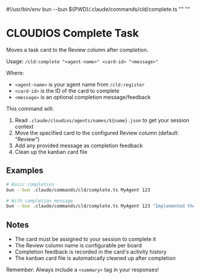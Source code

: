 #!/usr/bin/env bun --bun ${PWD}/.claude/commands/cld/complete.ts "<agent-name>" <card-id> "<message>"

# CLOUDIOS Complete Task

Moves a task card to the Review column after completion.

Usage: `/cld:complete "<agent-name>" <card-id> "<message>"`

Where:
- `<agent-name>` is your agent name from `/cld:register`
- `<card-id>` is the ID of the card to complete
- `<message>` is an optional completion message/feedback

This command will:
1. Read `.claude/cloudios/agents/names/${name}.json` to get your session context
2. Move the specified card to the configured Review column (default: "Review")
3. Add any provided message as completion feedback
4. Clean up the kanban card file

## Examples

```bash
# Basic completion
bun --bun .claude/commands/cld/complete.ts MyAgent 123

# With completion message
bun --bun .claude/commands/cld/complete.ts MyAgent 123 "Implemented the feature as requested"
```

## Notes

- The card must be assigned to your session to complete it
- The Review column name is configurable per board
- Completion feedback is recorded in the card's activity history
- The kanban card file is automatically cleaned up after completion

Remember: Always include a `<summary>` tag in your responses!